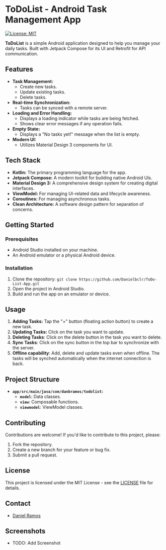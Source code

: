 # ToDoList - Android Task Management App

[![License: MIT](https://img.shields.io/badge/License-MIT-yellow.svg)](https://opensource.org/licenses/MIT)

**ToDoList** is a simple Android application designed to help you manage your daily tasks. Built with Jetpack Compose for its UI and Retrofit for API communication.

## Features

*   **Task Management:**
    *   Create new tasks.
    *   Update existing tasks.
    *   Delete tasks.
*   **Real-time Synchronization:**
    *   Tasks can be synced with a remote server.
*   **Loading and Error Handling:**
    *   Displays a loading indicator while tasks are being fetched.
    *   Shows clear error messages if any operation fails.
*   **Empty State:**
    *   Displays a "No tasks yet!" message when the list is empty.
*   **Modern UI:**
    *   Utilizes Material Design 3 components for UI.

## Tech Stack

*   **Kotlin:** The primary programming language for the app.
*   **Jetpack Compose:** A modern toolkit for building native Android UIs.
*   **Material Design 3:** A comprehensive design system for creating digital interfaces.
*   **ViewModel:** For managing UI-related data and lifecycle awareness.
*   **Coroutines:** For managing asynchronous tasks.
*   **Clean Architecture:** A software design pattern for separation of concerns.

## Getting Started

### Prerequisites

*   Android Studio installed on your machine.
*   An Android emulator or a physical Android device.

### Installation

1.  Clone the repository:
````git clone https://github.com/Danielbclr/ToDo-List-App.git````
2.  Open the project in Android Studio.
3.  Build and run the app on an emulator or device.

## Usage

1. **Adding Tasks:** Tap the "+" button (floating action button) to create a new task.
2. **Updating Tasks:**  Click on the task you want to update.
3. **Deleting Tasks**: Click on the delete button in the task you want to delete.
4. **Sync Tasks**: Click on the sync button in the top bar to synchronize with the server.
5. **Offline capability**: Add, delete and update tasks even when offline. The tasks will be synched automatically when the internet connection is back.

## Project Structure

*   **`app/src/main/java/com/danbramos/todolist`:**
    *   **`model`**: Data classes.
    *   **`view`**: Composable functions.
    *   **`viewmodel`**: ViewModel classes.

## Contributing

Contributions are welcome! If you'd like to contribute to this project, please:

1.  Fork the repository.
2.  Create a new branch for your feature or bug fix.
3.  Submit a pull request.

## License

This project is licensed under the MIT License - see the [LICENSE](LICENSE) file for details.

## Contact

* [Daniel Ramos](danielbclramos@gmail.com)

## Screenshots
* TODO: Add Screenshot